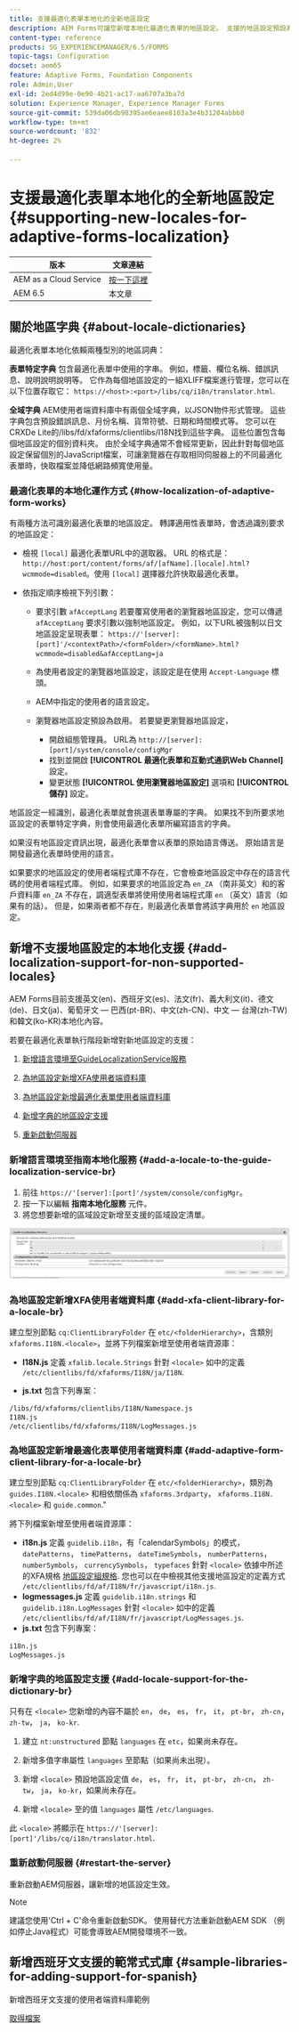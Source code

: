 ```yaml
---
title: 支援最適化表單本地化的全新地區設定
description: AEM Forms可讓您新增本地化最適化表單的地區設定。 支援的地區設定預設為英文、法文、德文和日文。
content-type: reference
products: SG_EXPERIENCEMANAGER/6.5/FORMS
topic-tags: Configuration
docset: aem65
feature: Adaptive Forms, Foundation Components
role: Admin,User
exl-id: 2ed4d99e-0e90-4b21-ac17-aa6707a3ba7d
solution: Experience Manager, Experience Manager Forms
source-git-commit: 539da06db98395ae6eaee8103a3e4b31204abbb8
workflow-type: tm+mt
source-wordcount: '832'
ht-degree: 2%

---
```


# 支援最適化表單本地化的全新地區設定{#supporting-new-locales-for-adaptive-forms-localization}

| 版本 | 文章連結 |
| -------- | ---------------------------- |
| AEM as a Cloud Service  | [按一下這裡](https://experienceleague.adobe.com/docs/experience-manager-cloud-service/content/forms/adaptive-forms-authoring/authoring-adaptive-forms-foundation-components/supporting-new-language-localization.html) |
| AEM 6.5 | 本文章 |

## 關於地區字典 {#about-locale-dictionaries}

最適化表單本地化依賴兩種型別的地區詞典：

**表單特定字典** 包含最適化表單中使用的字串。 例如，標籤、欄位名稱、錯誤訊息、說明說明說明等。 它作為每個地區設定的一組XLIFF檔案進行管理，您可以在以下位置存取它： `https://<host>:<port>/libs/cq/i18n/translator.html`.

**全域字典** AEM使用者端資料庫中有兩個全域字典，以JSON物件形式管理。 這些字典包含預設錯誤訊息、月份名稱、貨幣符號、日期和時間模式等。 您可以在CRXDe Lite的/libs/fd/xfaforms/clientlibs/I18N找到這些字典。 這些位置包含每個地區設定的個別資料夾。 由於全域字典通常不會經常更新，因此針對每個地區設定保留個別的JavaScript檔案，可讓瀏覽器在存取相同伺服器上的不同最適化表單時，快取檔案並降低網路頻寬使用量。

### 最適化表單的本地化運作方式 {#how-localization-of-adaptive-form-works}

有兩種方法可識別最適化表單的地區設定。 轉譯適用性表單時，會透過識別要求的地區設定：

* 檢視 `[local]` 最適化表單URL中的選取器。 URL 的格式是：`http://host:port/content/forms/af/[afName].[locale].html?wcmmode=disabled`。使用 `[local]` 選擇器允許快取最適化表單。

* 依指定順序檢視下列引數：

   * 要求引數 `afAcceptLang`
若要覆寫使用者的瀏覽器地區設定，您可以傳遞 `afAcceptLang` 要求引數以強制地區設定。 例如，以下URL被強制以日文地區設定呈現表單：
     `https://'[server]:[port]'/<contextPath>/<formFolder>/<formName>.html?wcmmode=disabled&afAcceptLang=ja`

   * 為使用者設定的瀏覽器地區設定，該設定是在使用 `Accept-Language` 標頭。

   * AEM中指定的使用者的語言設定。

   * 瀏覽器地區設定預設為啟用。 若要變更瀏覽器地區設定，
      * 開啟組態管理員。 URL為 `http://[server]:[port]/system/console/configMgr`
      * 找到並開啟 **[!UICONTROL 最適化表單和互動式通訊Web Channel]** 設定。
      * 變更狀態 **[!UICONTROL 使用瀏覽器地區設定]** 選項和  **[!UICONTROL 儲存]** 設定。

地區設定一經識別，最適化表單就會挑選表單專屬的字典。 如果找不到所要求地區設定的表單特定字典，則會使用最適化表單所編寫語言的字典。

如果沒有地區設定資訊出現，最適化表單會以表單的原始語言傳送。 原始語言是開發最適化表單時使用的語言。

如果要求的地區設定的使用者端程式庫不存在，它會檢查地區設定中存在的語言代碼的使用者端程式庫。 例如，如果要求的地區設定為 `en_ZA` （南非英文）和的客戶資料庫 `en_ZA` 不存在，調適型表單將使用使用者端程式庫 `en` （英文）語言（如果有的話）。 但是，如果兩者都不存在，則最適化表單會將該字典用於 `en` 地區設定。

## 新增不支援地區設定的本地化支援 {#add-localization-support-for-non-supported-locales}

AEM Forms目前支援英文(en)、西班牙文(es)、法文(fr)、義大利文(it)、德文(de)、日文(ja)、葡萄牙文 — 巴西(pt-BR)、中文(zh-CN)、中文 — 台灣(zh-TW)和韓文(ko-KR)本地化內容。

若要在最適化表單執行階段新增對新地區設定的支援：

1. [新增語言環境至GuideLocalizationService服務](../../forms/using/supporting-new-language-localization.md#p-add-a-locale-to-the-guide-localization-service-br-p)

1. [為地區設定新增XFA使用者端資料庫](../../forms/using/supporting-new-language-localization.md#p-add-xfa-client-library-for-a-locale-br-p)

1. [為地區設定新增最適化表單使用者端資料庫](../../forms/using/supporting-new-language-localization.md#p-add-adaptive-form-client-library-for-a-locale-br-p)
1. [新增字典的地區設定支援](../../forms/using/supporting-new-language-localization.md#p-add-locale-support-for-the-dictionary-br-p)
1. [重新啟動伺服器](../../forms/using/supporting-new-language-localization.md#p-restart-the-server-p)

### 新增語言環境至指南本地化服務 {#add-a-locale-to-the-guide-localization-service-br}

1. 前往 `https://'[server]:[port]'/system/console/configMgr`。
1. 按一下以編輯 **指南本地化服務** 元件。
1. 將您想要新增的區域設定新增至支援的區域設定清單。

![GuideLocalizationService](assets/configservice.png)

### 為地區設定新增XFA使用者端資料庫 {#add-xfa-client-library-for-a-locale-br}

建立型別節點 `cq:ClientLibraryFolder` 在 `etc/<folderHierarchy>`，含類別 `xfaforms.I18N.<locale>`，並將下列檔案新增至使用者端資源庫：

* **I18N.js** 定義 `xfalib.locale.Strings` 針對 `<locale>` 如中的定義 `/etc/clientlibs/fd/xfaforms/I18N/ja/I18N`.

* **js.txt** 包含下列專案：

```text
/libs/fd/xfaforms/clientlibs/I18N/Namespace.js
I18N.js
/etc/clientlibs/fd/xfaforms/I18N/LogMessages.js
```

### 為地區設定新增最適化表單使用者端資料庫 {#add-adaptive-form-client-library-for-a-locale-br}

建立型別節點 `cq:ClientLibraryFolder` 在 `etc/<folderHierarchy>`，類別為 `guides.I18N.<locale>` 和相依關係為 `xfaforms.3rdparty`， `xfaforms.I18N.<locale>` 和 `guide.common`.&quot;

將下列檔案新增至使用者端資源庫：

* **i18n.js** 定義 `guidelib.i18n`，有「calendarSymbols」的模式， `datePatterns`， `timePatterns`， `dateTimeSymbols`， `numberPatterns`， `numberSymbols`， `currencySymbols`， `typefaces` 針對 `<locale>` 依據中所述的XFA規格 [地區設定組規格](https://helpx.adobe.com/content/dam/Adobe/specs/xfa_spec_3_3.pdf). 您也可以在中檢視其他支援地區設定的定義方式 `/etc/clientlibs/fd/af/I18N/fr/javascript/i18n.js`.
* **logmessages.js** 定義 `guidelib.i18n.strings` 和 `guidelib.i18n.LogMessages` 針對 `<locale>` 如中的定義 `/etc/clientlibs/fd/af/I18N/fr/javascript/LogMessages.js`.
* **js.txt** 包含下列專案：

```text
i18n.js
LogMessages.js
```

### 新增字典的地區設定支援 {#add-locale-support-for-the-dictionary-br}

只有在 `<locale>` 您新增的內容不屬於 `en`， `de`， `es`， `fr`， `it`， `pt-br`， `zh-cn`， `zh-tw`， `ja`， `ko-kr`.

1. 建立 `nt:unstructured` 節點 `languages` 在 `etc`，如果尚未存在。

1. 新增多值字串屬性 `languages` 至節點（如果尚未出現）。
1. 新增 `<locale>` 預設地區設定值 `de`， `es`， `fr`， `it`， `pt-br`， `zh-cn`， `zh-tw`， `ja`， `ko-kr`，如果尚未存在。

1. 新增 `<locale>` 至的值 `languages` 屬性 `/etc/languages`.

此 `<locale>` 將顯示在 `https://'[server]:[port]'/libs/cq/i18n/translator.html`.

### 重新啟動伺服器 {#restart-the-server}

重新啟動AEM伺服器，讓新增的地區設定生效。

>[!NOTE]
>
> 建議您使用&#39;Ctrl + C&#39;命令重新啟動SDK。 使用替代方法重新啟動AEM SDK （例如停止Java程式）可能會導致AEM開發環境不一致。

## 新增西班牙文支援的範常式式庫 {#sample-libraries-for-adding-support-for-spanish}

新增西班牙文支援的使用者端資料庫範例

[取得檔案](assets/sample.zip)
